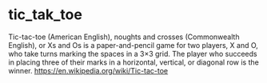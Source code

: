 # tic_tak_toe
Tic-tac-toe (American English), noughts and crosses (Commonwealth English), or Xs and Os is a paper-and-pencil game for two players, X and O, who take turns marking the spaces in a 3×3 grid. The player who succeeds in placing three of their marks in a horizontal, vertical, or diagonal row is the winner.
https://en.wikipedia.org/wiki/Tic-tac-toe
